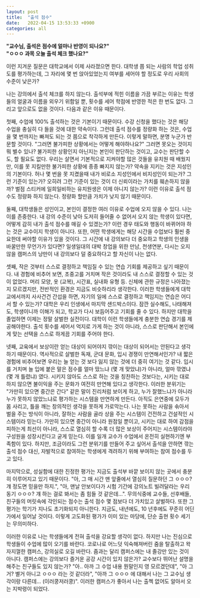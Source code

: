 ```yaml
---
layout: post
title:  "출석 점수"
date:   2022-04-15 13:53:33 +0900
categories: all
---
```

<b> "교수님, 출석은 점수에 얼마나 반영이 되나요?" </b>
<br>
<b> "ㅇㅇㅇ 과목 오늘 출석 체크 했나요?" </b>

이런 지겨운 질문은 대학교에서 이제 사라졌으면 한다.
대학생 쯤 되는 사람의 학업 성취도를 평가하는데, 그 자리에 몇 번 앉아있었는지 여부를 세어야 할 정도로 우리 사회의 수준이 낮은가?

나는 강의에서 출석 체크를 하지 않는다. 출석부에 적힌 이름을 가끔 부르는 이유는 학생들의 얼굴과 이름을 외우기 위함일 뿐, 횟수를 세어
학점에 반영한 적은 한 번도 없다. 그리고 앞으로도 없을 것이다. 다음과 같은 이유 때문이다.

첫째, 수업에 100% 출석하는 것은 기본이기 때문이다. 수강 신청을 했다는 것은 해당 수업을 충실히 다 들을 것에 대한 약속이다.
그런데 출석 점수를 정량화 하는 것은, 수업을 몇 번까지는 빠져도 되는 것 쯤으로 착각하게 만든다. 이렇게 말하면, 분명 누군가 반문할 것이다.
"그러면 불가피한 상황에서는 어떻게 해야하나요?" 그러면 못오는 것이지 뭐 별수 있나? 불가피한 상황인지 아닌지는 본인이 판단하는 것이고,
교수는 판단할 수도, 할 필요도 없다. 우리는 살면서 기본적으로 지켜야할 많은 것들을 유치원 때 배웠지만, 이를 못 지킬만한 불가피한 상황에 종종 빠지지 않는가?
약속을 지키는 것은 지성인의 기본이다. 허나 몇 번을 못 지켰을때 내가 비로소 지성인에서 비지성인이 되는가? 그런 기준이 있는가?
오히려 그런 기준이 있는 것이 더 신뢰이라는 가치를 훼손하지 않을까? 벌점 스티커에 일희일비하는 유치원생은 이제 아니지 않는가?
이런 이유로 출석 점수도 정량화 하지 않는다. 정량화 할만큼 가치가 낮지 않기 때문이다.

둘째, 대학생들은 성인이고, 본인이 결정한 여러 이유로 수업에 오지 않을 수 있다. 나는 이를 존중한다.
내 강의 수준이 낮아 도저히 들어줄 수 없어서 오지 않는 학생이 있다면, 어떻게 감히 내가 출석 점수를 매길 수 있겠는가?
이런 경우 태도와 행동이 바뀌어야 하는 것은 교수이지 학생이 아니다.
또한, 어떤 학생에게는 해당 시간을 수업보다 훨씬 중요한데 써야할 이유가 있을 것이다. 그 시간에 내 강의보다 더 중요하고 학생의 인생을
바꿀만한 무언가가 있다면? 일생일대의 대박 창업을 위한 만남, 천생연분, 다시는 오지 않을 캠퍼스의 낭만이 내 강의보다 덜 중요하다고
할 자신이 나는 없다.

셋째, 작은 것부터 스스로 결정하고 책임질 수 있는 연습 기회를 제공하고 싶기 때문이다.
내 경험에 비추어 보면, 초중고를 거치며 작은 것이라도 내 스스로 결정할 수 있는 것이 없었다. 머리 모양, 옷 (교복), 시간표, 실내화 유형 등.
신체에 관한 규정은 나아졌는지 모르겠지만, 전반적인 환경은 지금도 비슷하리라 생각한다. 이러한 학생들에게 대학교에서까지 사사건건 간섭을 하면,
자기의 일에 스스로 결정하고 책임지는 연습은 어디서 할 수 있는가? 대학은 우리 인생에서 마지막 샌드박스이다.
잠깐 실수해도, 나태해져도, 학생이니까 이해가 되고, 학교가 다시 보듬어주고 기회를 줄 수 있다. 하지만 대학을 졸업하면 이제는 정말 살벌한 실전이다.
대학이 이런 학생들에게 충분한 연습 경기를 제공해야한다. 출석 횟수를 세어서 억지로 가게 하는 것이 아니라, 스스로 판단해서 본인에게 맞는 선택을
스스로 하게끔 기회를 주어야 한다.

넷째, 교육에서 보상이란 얻는 대상이 되어야지 깎이는 대상이 되어서는 안된다고 생각하기 때문이다. 역사적으로 살벌한 독재, 군대 문화, 입시 경쟁이 만연해서인가?
내 짧은 경험에 비추어보면 우리는 늘 얻는 것 보다 잃지 않는 것에 더 중히 여기는 것 같다. 입시를 거치며 늘 입에 붙은 말은 점수를 얼마 땄느냐 (몇 개 맞았냐)가 아니라,
얼마 깎였냐 (몇 개 틀렸냐) 였다. 시키지 않아도 스스로 하는 것을 칭찬하는 것보다는, 시키는 대로 하지 않으면 불이익을 주는 문화가 여전히 만연해 있다고 생각한다.
이러한 분위기는 "가만히 있으면 중간은 간다" 같은 말이 진리처럼 보이게 하고, 누가 잘했느냐가 아니라 누가 못하지 않았느냐로 평가하는 시스템을 만연하게 만든다.
아직도 은연중에 모두가 몸 사리고, 틀을 깨는 창의적인 생각을 못하게 가로막는다.
나는 못하는 사람을 솎아서 벌을 주는 방식이 아니라, 잘하는 사람을 골라 상을 주는 시스템이 건전하고 건설적인 시스템이라 믿는다. 가만히 있으면 중간이 아니라
원점일 뿐이고, 시키는 대로 하여 감점을 피하는게 최선이 아니라, 스스로 열심히 할 수록 더 많은 보상이 주어지는 시스템이라야 구성원을 성장시킨다고 굳게 믿는다.
이를 일개 교수가 수업에서 온전히 실현하기엔 부족함이 있다. 하지만, 조금이라도 그런 분위기를 만들어 주고 싶어서 출석을 안하면 깎는 출석 점수 대신,
자발적으로 참여하는 학생에게 격려하기 위해 부여하는 참여 점수를 두고 있다.

마지막으로, 성실함에 대한 진정한 평가는 지금도 출석부 바깥 보이지 않는 곳에서 충분히 이루어지고 있기 때문이다.
"아, 그 매 시간 맨 앞줄에서 열심히 질문하던 그 ㅇㅇㅇ? 걔 정도면 믿을만 하지.",
"아, 맨날 안보이다가 시험 기간에 강의노트 빌려달라는 우리 동기 ㅇㅇㅇ? 걔 하는 걸로 봐서는 좀 힘들 것 같은데...".
무의식중에 교수들, 선후배들, 친구들의 머릿속에 각인되는 점수는 출석 점수 몇 점보다 더 가치있고 살벌하다.
또한 그 평가는 학기가 지나도 초기화되지 아니한다. 지금도, 내년에도, 10 년후에도 꾸준히 어딘가에서 일어날 것이다.
이렇게 고도화된 평가가 이미 있는 마당에, 단순 출현 횟수 세기는 무의미하다.

이러한 이유로 나는 학생들에게 전혀 출석을 강요할 생각이 없다. 하지만 나는 진심으로 학생들이 수업에 많이 오기를 바란다.
코로나로 어느덧 익숙해져버린 줌을 탈출하고 왁자지껄한 캠퍼스, 강의실로 오길 바란다. 줌과는 달리 캠퍼스에는 내 졸강만 있는 것이 아니다.
캠퍼스에는 강의보다 즐거운 공강 시간이 있지 않은가? 교수보다 뛰어난 설명을 해주는 친구들도 있지 않는가?
"아.. 아까 그 수업 내용 뭔말인지 영 모르겠던데", "아 그거? 별거 아니고 ㅇㅇㅇ 라는 것 같더라", "아까 그 ㅇㅇㅇ 에 대해서 나는 그 교수님 생각이랑 다른데... (이러쿵저러쿵)".
이러한 캠퍼스가 좋아서 나는 출첵 없어도 알아서 오는 지박령이 되었다.

